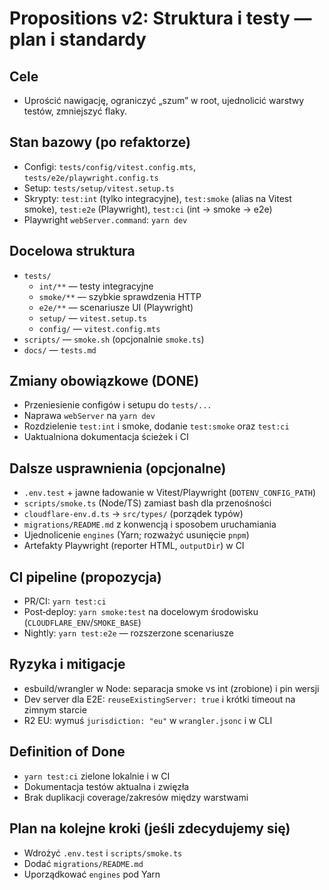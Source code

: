 # Propositions v2: Struktura i testy — plan i standardy

## Cele
- Uprościć nawigację, ograniczyć „szum” w root, ujednolicić warstwy testów, zmniejszyć flaky.

## Stan bazowy (po refaktorze)
- Configi: `tests/config/vitest.config.mts`, `tests/e2e/playwright.config.ts`
- Setup: `tests/setup/vitest.setup.ts`
- Skrypty: `test:int` (tylko integracyjne), `test:smoke` (alias na Vitest smoke), `test:e2e` (Playwright), `test:ci` (int → smoke → e2e)
- Playwright `webServer.command`: `yarn dev`

## Docelowa struktura
- `tests/`
  - `int/**` — testy integracyjne
  - `smoke/**` — szybkie sprawdzenia HTTP
  - `e2e/**` — scenariusze UI (Playwright)
  - `setup/` — `vitest.setup.ts`
  - `config/` — `vitest.config.mts`
- `scripts/` — `smoke.sh` (opcjonalnie `smoke.ts`)
- `docs/` — `tests.md`

## Zmiany obowiązkowe (DONE)
- Przeniesienie configów i setupu do `tests/...`
- Naprawa `webServer` na `yarn dev`
- Rozdzielenie `test:int` i smoke, dodanie `test:smoke` oraz `test:ci`
- Uaktualniona dokumentacja ścieżek i CI

## Dalsze usprawnienia (opcjonalne)
- `.env.test` + jawne ładowanie w Vitest/Playwright (`DOTENV_CONFIG_PATH`)
- `scripts/smoke.ts` (Node/TS) zamiast bash dla przenośności
- `cloudflare-env.d.ts` → `src/types/` (porządek typów)
- `migrations/README.md` z konwencją i sposobem uruchamiania
- Ujednolicenie `engines` (Yarn; rozważyć usunięcie `pnpm`)
- Artefakty Playwright (reporter HTML, `outputDir`) w CI

## CI pipeline (propozycja)
- PR/CI: `yarn test:ci`
- Post‑deploy: `yarn smoke:test` na docelowym środowisku (`CLOUDFLARE_ENV`/`SMOKE_BASE`)
- Nightly: `yarn test:e2e` — rozszerzone scenariusze

## Ryzyka i mitigacje
- esbuild/wrangler w Node: separacja smoke vs int (zrobione) i pin wersji
- Dev server dla E2E: `reuseExistingServer: true` i krótki timeout na zimnym starcie
- R2 EU: wymuś `jurisdiction: "eu"` w `wrangler.jsonc` i w CLI

## Definition of Done
- `yarn test:ci` zielone lokalnie i w CI
- Dokumentacja testów aktualna i zwięzła
- Brak duplikacji coverage/zakresów między warstwami

## Plan na kolejne kroki (jeśli zdecydujemy się)
- Wdrożyć `.env.test` i `scripts/smoke.ts`
- Dodać `migrations/README.md`
- Uporządkować `engines` pod Yarn